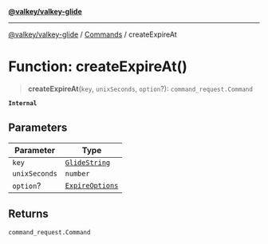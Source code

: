 [**@valkey/valkey-glide**](../../README.md)

***

[@valkey/valkey-glide](../../modules.md) / [Commands](../README.md) / createExpireAt

# Function: createExpireAt()

> **createExpireAt**(`key`, `unixSeconds`, `option`?): `command_request.Command`

**`Internal`**

## Parameters

| Parameter | Type |
| ------ | ------ |
| `key` | [`GlideString`](../../BaseClient/type-aliases/GlideString.md) |
| `unixSeconds` | `number` |
| `option`? | [`ExpireOptions`](../enumerations/ExpireOptions.md) |

## Returns

`command_request.Command`
